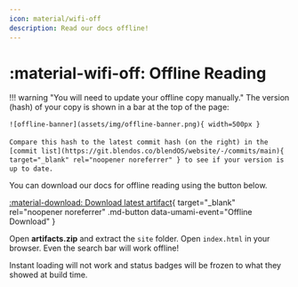 ```yaml
---
icon: material/wifi-off
description: Read our docs offline!
---
```


# :material-wifi-off: Offline Reading

!!! warning "You will need to update your offline copy manually."
    The version (hash) of your copy is shown in a bar at the top of the page:

    ![offline-banner](assets/img/offline-banner.png){ width=500px }

    Compare this hash to the latest commit hash (on the right) in the [commit list](https://git.blendos.co/blendOS/website/-/commits/main){ target="_blank" rel="noopener noreferrer" } to see if your version is up to date.

You can download our docs for offline reading using the button below.

[:material-download: Download latest artifact](https://git.blendos.co/api/v4/projects/34/jobs/artifacts/main/download?job=offline){ target="_blank" rel="noopener noreferrer" .md-button data-umami-event="Offline Download" }



Open **artifacts.zip** and extract the `site` folder. Open `index.html` in your browser. Even the search bar will work offline! 

Instant loading will not work and status badges will be frozen to what they showed at build time.